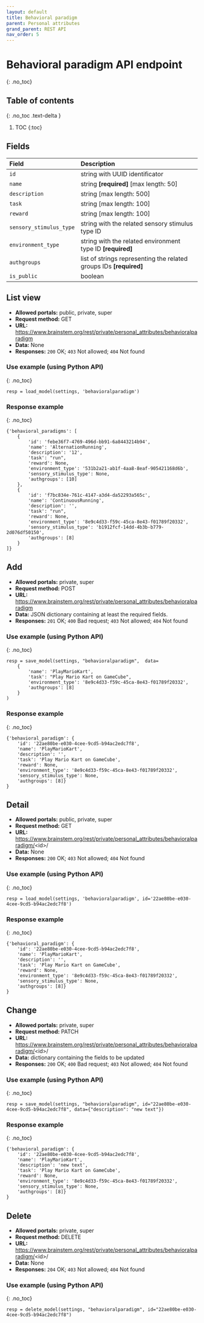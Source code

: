 ```yaml
---
layout: default
title: Behavioral paradigm
parent: Personal attributes
grand_parent: REST API
nav_order: 5
---
```


# Behavioral paradigm API endpoint
{: .no_toc}

## Table of contents
{: .no_toc .text-delta }

1. TOC
{:toc}


## Fields

| Field        | Description  |
|:-------------|:-------------|
| `id` | string with UUID identificator |
| `name` | string **[required]** [max length: 50] |
| `description` | string [max length: 500] |
| `task` | string [max length: 100] |
| `reward` | string [max length: 100] |
| `sensory_stimulus_type` | string with the related sensory stimulus type ID |
| `environment_type` | string with the related environment type ID **[required]** |
| `authgroups` | list of strings representing the related groups IDs **[required]** |
| `is_public` | boolean |

## List view
- **Allowed portals:** public, private, super
- **Request method:** GET
- **URL:** https://www.brainstem.org/rest/private/personal_attributes/behavioralparadigm
- **Data:** None
- **Responses:** `200` OK; `403` Not allowed; `404` Not found

### Use example (using Python API)
{: .no_toc}

```
resp = load_model(settings, 'behavioralparadigm')
```

### Response example
{: .no_toc}

```
{'behavioral_paradigms': [
    {
        'id': 'febe36f7-4769-496d-bb91-6a8443214b94',
        'name': 'AlternationRunning',
        'description': '12',
        'task': "run",
        'reward': None,
        'environment_type': '531b2a21-ab1f-4aa8-8eaf-905421168d6b',
        'sensory_stimulus_type': None,
        'authgroups': [10]
    },
    {
        'id': 'f7bc834e-761c-4147-a3d4-da52293a565c',
        'name': 'ContinuousRunning',
        'description': '',
        'task': "run",
        'reward': None,
        'environment_type': '8e9c4d33-f59c-45ca-8e43-f01789f20332',
        'sensory_stimulus_type': 'b1912fcf-14dd-4b3b-b779-2d076df50150',
        'authgroups': [8]
    }
]}
```


## Add
- **Allowed portals:** private, super
- **Request method:** POST
- **URL:** https://www.brainstem.org/rest/private/personal_attributes/behavioralparadigm
- **Data:** JSON dictionary containing at least the required fields.
- **Responses:** `201` OK; `400` Bad request; `403` Not allowed; `404` Not found


### Use example (using Python API)
{: .no_toc}

```
resp = save_model(settings, "behavioralparadigm",  data=
    {
        'name': 'PlayMarioKart',
        'task': "Play Mario Kart on GameCube",
        'environment_type': '8e9c4d33-f59c-45ca-8e43-f01789f20332',
        'authgroups': [8]
    }
)
```

### Response example
{: .no_toc}

```
{'behavioral_paradigm': {
    'id': '22ae80be-e030-4cee-9cd5-b94ac2edc7f8',
    'name': 'PlayMarioKart',
    'description': '',
    'task': 'Play Mario Kart on GameCube',
    'reward': None,
    'environment_type': '8e9c4d33-f59c-45ca-8e43-f01789f20332',
    'sensory_stimulus_type': None,
    'authgroups': [8]}
}
```



## Detail
- **Allowed portals:** public, private, super
- **Request method:** GET
- **URL:** https://www.brainstem.org/rest/private/personal_attributes/behavioralparadigm/<id\>/
- **Data:** None
- **Responses:** `200` OK; `403` Not allowed; `404` Not found

### Use example (using Python API)
{: .no_toc}

```
resp = load_model(settings, 'behavioralparadigm', id='22ae80be-e030-4cee-9cd5-b94ac2edc7f8')
```

### Response example
{: .no_toc}

```
{'behavioral_paradigm': {
    'id': '22ae80be-e030-4cee-9cd5-b94ac2edc7f8',
    'name': 'PlayMarioKart',
    'description': '',
    'task': 'Play Mario Kart on GameCube',
    'reward': None,
    'environment_type': '8e9c4d33-f59c-45ca-8e43-f01789f20332',
    'sensory_stimulus_type': None,
    'authgroups': [8]}
}
```


## Change
- **Allowed portals:** private, super
- **Request method:** PATCH
- **URL:** https://www.brainstem.org/rest/private/personal_attributes/behavioralparadigm/<id\>/
- **Data:** dictionary containing the fields to be updated
- **Responses:** `200` OK; `400` Bad request; `403` Not allowed; `404` Not found


### Use example (using Python API)
{: .no_toc}

```
resp = save_model(settings, "behavioralparadigm", id="22ae80be-e030-4cee-9cd5-b94ac2edc7f8", data={"description": "new text"})
```

### Response example
{: .no_toc}

```
{'behavioral_paradigm': {
    'id': '22ae80be-e030-4cee-9cd5-b94ac2edc7f8',
    'name': 'PlayMarioKart',
    'description': 'new text',
    'task': 'Play Mario Kart on GameCube',
    'reward': None,
    'environment_type': '8e9c4d33-f59c-45ca-8e43-f01789f20332',
    'sensory_stimulus_type': None,
    'authgroups': [8]}
}
```


## Delete
- **Allowed portals:** private, super
- **Request method:** DELETE
- **URL:** https://www.brainstem.org/rest/private/personal_attributes/behavioralparadigm/<id\>/
- **Data:** None
- **Responses:** `204` OK; `403` Not allowed; `404` Not found


### Use example (using Python API)
{: .no_toc}

```
resp = delete_model(settings, "behavioralparadigm", id="22ae80be-e030-4cee-9cd5-b94ac2edc7f8")
``` 